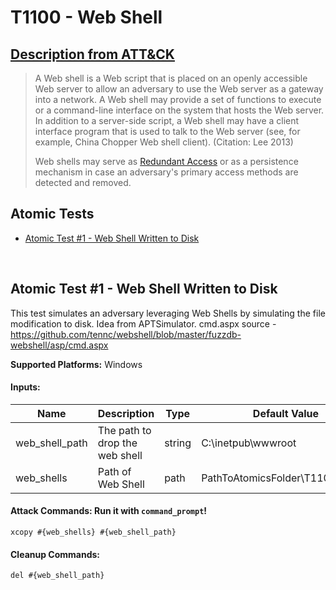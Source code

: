 # T1100 - Web Shell
## [Description from ATT&CK](https://attack.mitre.org/wiki/Technique/T1100)
<blockquote>A Web shell is a Web script that is placed on an openly accessible Web server to allow an adversary to use the Web server as a gateway into a network. A Web shell may provide a set of functions to execute or a command-line interface on the system that hosts the Web server. In addition to a server-side script, a Web shell may have a client interface program that is used to talk to the Web server (see, for example, China Chopper Web shell client). (Citation: Lee 2013)

Web shells may serve as [Redundant Access](https://attack.mitre.org/techniques/T1108) or as a persistence mechanism in case an adversary's primary access methods are detected and removed.</blockquote>

## Atomic Tests

- [Atomic Test #1 - Web Shell Written to Disk](#atomic-test-1---web-shell-written-to-disk)


<br/>

## Atomic Test #1 - Web Shell Written to Disk
This test simulates an adversary leveraging Web Shells by simulating the file modification to disk.
Idea from APTSimulator.
cmd.aspx source - https://github.com/tennc/webshell/blob/master/fuzzdb-webshell/asp/cmd.aspx

**Supported Platforms:** Windows


#### Inputs:
| Name | Description | Type | Default Value | 
|------|-------------|------|---------------|
| web_shell_path | The path to drop the web shell | string | C:\inetpub\wwwroot|
| web_shells | Path of Web Shell | path | PathToAtomicsFolder\T1100\shells\|


#### Attack Commands: Run it with `command_prompt`! 
```
xcopy #{web_shells} #{web_shell_path}
```

#### Cleanup Commands:
```
del #{web_shell_path}
```





<br/>
